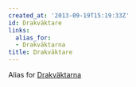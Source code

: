 ```yaml
---
created_at: '2013-09-19T15:19:33Z'
id: Drakväktare
links:
  alias_for:
  - Drakväktarna
title: Drakväktare
---
```


Alias for [Drakväktarna]

  [Drakväktarna]: Drakväktarna